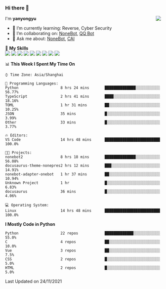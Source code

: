 ### Hi there 👋

<a href="#">
  <img align="right" src="https://github-readme-stats.vercel.app/api?username=yanyongyu&count_private=true&show_icons=true&bg_color=15,f2f7fd,E0EAFC" />
</a>

I'm **yanyongyu**

- 🌱 I’m currently learning: Reverse, Cyber Security
- 👯 I’m collaborating on: [NoneBot](https://github.com/nonebot), [QQ Bot](https://github.com/Mrs4s/go-cqhttp)
- 💬 Ask me about: [NoneBot](https://github.com/nonebot), [CAI](https://github.com/cscs181/CAI)

🌟 **My Skills**  
![](https://img.shields.io/badge/-Python-3e74a2?style=flat-square&logo=Python&logoColor=fff)
![](https://img.shields.io/badge/-Node.js-339933?style=flat-square&logo=Node.js&logoColor=fff)
![](https://img.shields.io/badge/-Vue-4fc08d?style=flat-square&logo=Vue.js&logoColor=fff)
![](https://img.shields.io/badge/-React-2d98ce?style=flat-square&logo=React&logoColor=fff)
![](https://img.shields.io/badge/-Docker-2496ED?style=flat-square&logo=Docker&logoColor=fff)
![](https://img.shields.io/badge/-Linux-000000?style=flat-square&logo=Linux&logoColor=fff)
![](https://img.shields.io/badge/-MySQL-4479A1?style=flat-square&logo=MySQL&logoColor=fff)
![](https://img.shields.io/badge/-Redis-DC382D?style=flat-square&logo=Redis&logoColor=fff)
![](https://img.shields.io/badge/-MongoDB-47A248?style=flat-square&logo=MongoDB&logoColor=fff)

<!--START_SECTION:waka-->
📊 **This Week I Spent My Time On** 

```text
⌚︎ Time Zone: Asia/Shanghai

💬 Programming Languages: 
Python                   8 hrs 24 mins       ██████████████░░░░░░░░░░░   56.77% 
TypeScript               2 hrs 41 mins       ████░░░░░░░░░░░░░░░░░░░░░   18.16% 
TOML                     1 hr 31 mins        ██░░░░░░░░░░░░░░░░░░░░░░░   10.25% 
JSON                     35 mins             █░░░░░░░░░░░░░░░░░░░░░░░░   3.99% 
Other                    33 mins             █░░░░░░░░░░░░░░░░░░░░░░░░   3.77%

🔥 Editors: 
VS Code                  14 hrs 48 mins      █████████████████████████   100.0%

🐱‍💻 Projects: 
nonebot2                 8 hrs 18 mins       ██████████████░░░░░░░░░░░   56.08% 
docusaurus-theme-nonepres2 hrs 12 mins       ███░░░░░░░░░░░░░░░░░░░░░░   14.91% 
nonebot-adapter-onebot   1 hr 37 mins        ██░░░░░░░░░░░░░░░░░░░░░░░   10.94% 
Unknown Project          1 hr                █░░░░░░░░░░░░░░░░░░░░░░░░   6.83% 
docusaurus               36 mins             █░░░░░░░░░░░░░░░░░░░░░░░░   4.06%

💻 Operating System: 
Linux                    14 hrs 48 mins      █████████████████████████   100.0%

```

**I Mostly Code in Python** 

```text
Python                   22 repos            █████████████░░░░░░░░░░░░   55.0% 
C                        4 repos             ██░░░░░░░░░░░░░░░░░░░░░░░   10.0% 
Vue                      3 repos             ██░░░░░░░░░░░░░░░░░░░░░░░   7.5% 
CSS                      2 repos             █░░░░░░░░░░░░░░░░░░░░░░░░   5.0% 
HTML                     2 repos             █░░░░░░░░░░░░░░░░░░░░░░░░   5.0%

```



 Last Updated on 24/11/2021
<!--END_SECTION:waka-->
